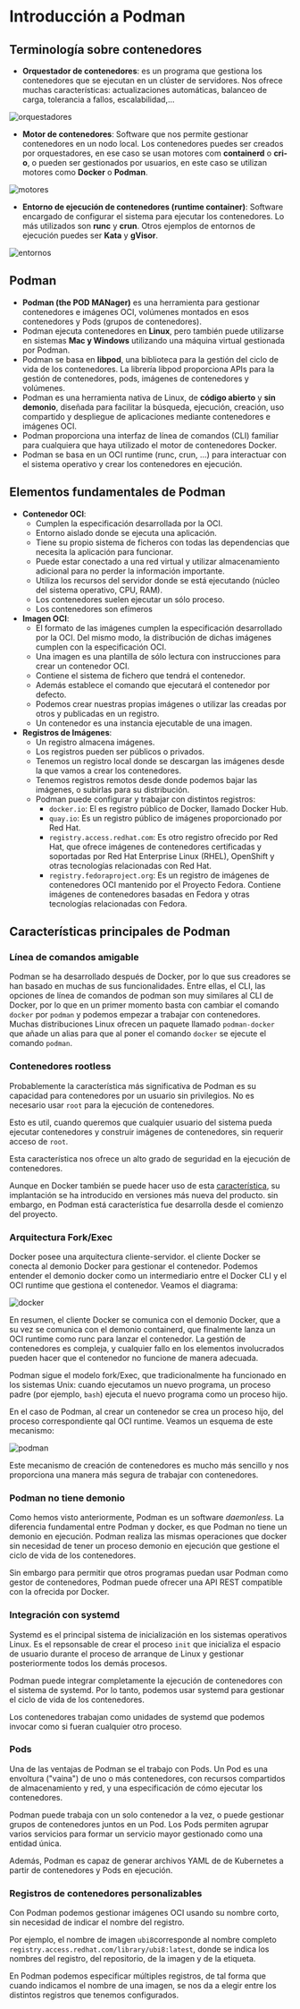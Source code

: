 # Introducción a Podman

## Terminología sobre contenedores

* **Orquestador de contenedores**: es un programa que gestiona los contenedores que se ejecutan en un clúster de servidores. Nos ofrece muchas características: actualizaciones automáticas, balanceo de carga, tolerancia a fallos, escalabilidad,...

![orquestadores](img/orquestador.png)

* **Motor de contenedores**: Software que nos permite gestionar contenedores en un nodo local. Los contenedores puedes ser creados por orquestadores, en ese caso se usan motores com **containerd** o **cri-o**, o pueden ser gestionados por usuarios, en este caso se utilizan motores como **Docker** o **Podman**.

![motores](img/motor.png)

* **Entorno de ejecución de contenedores (runtime container)**: Software encargado de configurar el sistema para ejecutar los contenedores. Lo más utilizados son **runc** y **crun**. Otros ejemplos de entornos de ejecución puedes ser **Kata** y **gVisor**.

![entornos](img/entornos.png)

## Podman

* **Podman (the POD MANager)** es una herramienta para gestionar contenedores e imágenes OCI, volúmenes montados en esos contenedores y Pods (grupos de contenedores). 
* Podman ejecuta contenedores en **Linux**, pero también puede utilizarse en sistemas **Mac y Windows** utilizando una máquina virtual gestionada por Podman. 
* Podman se basa en **libpod**, una biblioteca para la gestión del ciclo de vida de los contenedores. La librería libpod proporciona APIs para la gestión de contenedores, pods, imágenes de contenedores y volúmenes.
* Podman es una herramienta nativa de Linux, de **código abierto** y **sin demonio**, diseñada para facilitar la búsqueda, ejecución, creación, uso compartido y despliegue de aplicaciones mediante contenedores e imágenes OCI.
* Podman proporciona una interfaz de línea de comandos (CLI) familiar para cualquiera que haya utilizado el motor de contenedores Docker. 
* Podman se basa en un OCI runtime (runc, crun, ...) para interactuar con el sistema operativo y crear los contenedores en ejecución. 

## Elementos fundamentales de Podman

* **Contenedor OCI**:
    * Cumplen la especificación desarrollada por la OCI.
    * Entorno aislado donde se ejecuta una aplicación. 
    * Tiene su propio sistema de ficheros con todas las dependencias que necesita la aplicación para funcionar. 
    * Puede estar conectado a una red virtual y utilizar almacenamiento adicional para no perder la información importante.
    * Utiliza los recursos del servidor donde se está ejecutando (núcleo del sistema operativo, CPU, RAM).    
    * Los contenedores suelen ejecutar un sólo proceso.
    * Los contenedores son efímeros
* **Imagen OCI**: 
    * El formato de las imágenes cumplen la especificación desarrollado por la OCI. Del mismo modo, la distribución de dichas imágenes cumplen con la especificación OCI.
    * Una imagen es una plantilla de sólo lectura con instrucciones para crear un contenedor OCI. 
    * Contiene el sistema de fichero que tendrá el contenedor. 
    * Además establece el comando que ejecutará el contenedor por defecto. 
    * Podemos crear nuestras propias imágenes o utilizar las creadas por otros y publicadas en un registro. 
    * Un contenedor es una instancia ejecutable de una imagen. 
* **Registros de Imágenes**:
    * Un registro almacena imágenes.
    * Los registros pueden ser públicos o privados.
    * Tenemos un registro local donde se descargan las imágenes desde la que vamos a crear los contenedores.
    * Tenemos registros remotos desde donde podemos bajar las imágenes, o subirlas para su distribución.
    * Podman puede configurar y trabajar con distintos registros:
        * `docker.io`: El es registro público de Docker, llamado Docker Hub.
        * `quay.io`: Es un registro público de imágenes proporcionado por Red Hat.
        * `registry.access.redhat.com`: Es otro registro ofrecido por Red Hat, que ofrece imágenes de contenedores certificadas y soportadas por Red Hat Enterprise Linux (RHEL), OpenShift y otras tecnologías relacionadas con Red Hat.
        * `registry.fedoraproject.org`: Es un registro de imágenes de contenedores OCI mantenido por el Proyecto Fedora. Contiene imágenes de contenedores basadas en Fedora y otras tecnologías relacionadas con Fedora.

## Características principales de Podman

### Línea de comandos amigable

Podman se ha desarrollado después de Docker, por lo que sus creadores se han basado en muchas de sus funcionalidades. Entre ellas, el CLI, las opciones de línea de comandos de podman son muy similares al CLI de Docker, por lo que en un primer momento basta con cambiar el comando `docker` por `podman` y podemos empezar a trabajar con contenedores. Muchas distribuciones Linux ofrecen un paquete llamado `podman-docker` que añade un alias para que al poner el comando `docker` se ejecute el comando `podman`.


### Contenedores rootless

Probablemente la característica más significativa de Podman es su capacidad para contenedores por un usuario sin privilegios. No es necesario usar `root` para la ejecución de contenedores.

Esto es util, cuando queremos que cualquier usuario del sistema pueda ejecutar contenedores y construir imágenes de contenedores, sin requerir acceso de `root`. 

Esta característica nos ofrece un alto grado de seguridad en la ejecución de contenedores.

Aunque en Docker también se puede hacer uso de esta [característica](https://docs.docker.com/engine/security/rootless/), su implantación se ha introducido en versiones más nueva del producto. sin embargo, en Podman está característica fue desarrolla desde el comienzo del proyecto.

### Arquitectura Fork/Exec

Docker posee una arquitectura cliente-servidor. el cliente Docker se conecta al demonio Docker para gestionar el contenedor. Podemos entender el demonio docker como un intermediario entre el Docker CLI y el OCI runtime que gestiona el contenedor. Veamos el diagrama:

![docker](img/docker.png)

En resumen, el cliente Docker se comunica con el demonio Docker, que a su vez se comunica con el demonio containerd, que finalmente lanza un OCI runtime como runc para lanzar el contenedor. La gestión de contenedores es compleja, y cualquier fallo en los elementos involucrados pueden hacer que el contenedor no funcione de manera adecuada.

Podman sigue el modelo fork/Exec, que tradicionalmente ha funcionado en los sistemas Unix: cuando ejecutamos un nuevo programa, un proceso padre (por ejemplo, `bash`) ejecuta el nuevo programa como un proceso hijo.

En el caso de Podman, al crear un contenedor se crea un proceso hijo, del proceso correspondiente qal OCI runtime. Veamos un esquema de este mecanismo:

![podman](img/podman.png)

Este mecanismo de creación de contenedores es mucho más sencillo y nos proporciona una manera más segura de trabajar con contenedores.

### Podman no tiene demonio

Como hemos visto anteriormente, Podman es un software *daemonless*. La diferencia fundamental entre Podman y docker, es que Podman no tiene un demonio en ejecución. Podman realiza las mismas operaciones que docker sin necesidad de tener un proceso demonio en ejecución que gestione el ciclo de vida de los contenedores.

Sin embargo para permitir que otros programas puedan usar Podman como gestor de contenedores, Podman puede ofrecer una API REST compatible con la ofrecida por Docker. 

### Integración con systemd

Systemd es el principal sistema de inicialización en los sistemas operativos Linux. Es el repsonsable de crear el proceso `init` que inicializa el espacio de usuario durante el proceso de arranque de Linux y gestionar posteriormente todos los demás procesos.

Podman puede integrar completamente la ejecución de contenedores con el sistema de systemd. Por lo tanto, podemos usar systemd para gestionar el ciclo de vida de los contenedores.

Los contenedores trabajan como unidades de systemd que podemos invocar como si fueran cualquier otro proceso.

### Pods

Una de las ventajas de Podman se el trabajo con Pods. Un Pod es una envoltura ("vaina") de uno o más contenedores, con recursos compartidos de almacenamiento y red, y una especificación de cómo ejecutar los contenedores.

Podman puede trabaja con un solo contenedor a la vez, o puede gestionar grupos de contenedores juntos en un Pod. Los Pods permiten agrupar varios servicios para formar un servicio mayor gestionado como una entidad única. 

Además, Podman es capaz de generar archivos YAML de de Kubernetes a partir de contenedores y Pods en ejecución.

### Registros de contenedores personalizables

Con Podman podemos gestionar imágenes OCI usando su nombre corto, sin necesidad de indicar el nombre del registro. 

Por ejemplo, el nombre de imagen `ubi8`corresponde al nombre completo `registry.access.redhat.com/library/ubi8:latest`, donde se indica los nombres del registro, del repositorio, de la imagen y de la etiqueta.

En Podman podemos especificar múltiples registros, de tal forma que cuando indicamos el nombre de una imagen, se nos da a elegir entre los distintos registros que tenemos configurados.


